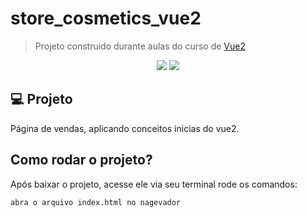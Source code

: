 # store_cosmetics_vue2

> Projeto construido durante aulas do curso de [Vue2](https://www.origamid.com/curso/vue-js-completo)

<p align="center">
  <img  src="https://github.com/clecyo7/store_cosmetics_vue2/assets/1.png">

 <img src="https://github.com/clecyo7/store_cosmetics_vue2/assets/2.png">
</p>

## 💻 Projeto
Página de vendas, aplicando conceitos inicias do vue2.



## Como rodar o projeto?

Após baixar o projeto, acesse ele via seu terminal rode os comandos:

```
abra o arquivo index.html no nagevador

